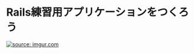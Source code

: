 # Rails練習用アプリケーションをつくろう  
<a href="http://imgur.com/yOjAOYw"><img src="http://i.imgur.com/yOjAOYw.jpg" title="source: imgur.com" /></a>
